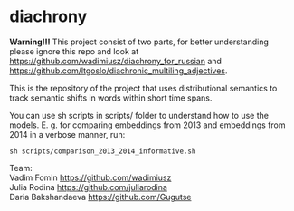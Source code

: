 # diachrony

**Warning!!!** This project consist of two parts, for better understanding please ignore this repo and look at https://github.com/wadimiusz/diachrony_for_russian and https://github.com/ltgoslo/diachronic_multiling_adjectives.


This is the repository of the project that uses distributional semantics to track semantic shifts in words within short time spans.

You can use sh scripts in scripts/ folder to understand how to use the models.
E. g. for comparing embeddings from 2013 and embeddings from 2014 in a verbose manner, run:
```
sh scripts/comparison_2013_2014_informative.sh
```


Team:  
Vadim Fomin https://github.com/wadimiusz  
Julia Rodina https://github.com/juliarodina  
Daria Bakshandaeva https://github.com/Gugutse  


